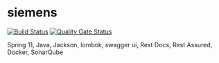 # siemens

[![Build Status](https://travis-ci.com/arturarede/app.svg?branch=main)](https://travis-ci.com/arturarede/app)
[![Quality Gate Status](https://sonarcloud.io/api/project_badges/measure?project=arturarede_app&metric=alert_status)](https://sonarcloud.io/dashboard?id=arturarede_app)

Spring 11, Java, Jackson, lombok, swagger ui, Rest Docs, Rest Assured, Docker, SonarQube